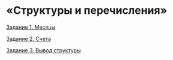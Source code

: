 # «Структуры и перечисления»

[Задание 1. Месяцы](https://github.com/VaryamoAratar/homeWorksMain/tree/main/Lesson%202.%20struct%20and%20enum/Task%201.%20Months)

[Задание 2. Счета](https://github.com/VaryamoAratar/homeWorksMain/tree/main/Lesson%202.%20struct%20and%20enum/Task%202.%20Accounts)

[Задание 3. Вывод структуры](https://github.com/VaryamoAratar/homeWorksMain/tree/main/Lesson%202.%20struct%20and%20enum/Task%203.%20Structure%20output)